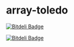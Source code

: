 # array-toledo


[![Bitdeli Badge](https://d2weczhvl823v0.cloudfront.net/danilovaz/array-toledo/trend.png)](https://bitdeli.com/free "Bitdeli Badge")



[![Bitdeli Badge](https://d2weczhvl823v0.cloudfront.net/danilovaz/array-toledo/trend.png)](https://bitdeli.com/free "Bitdeli Badge")

